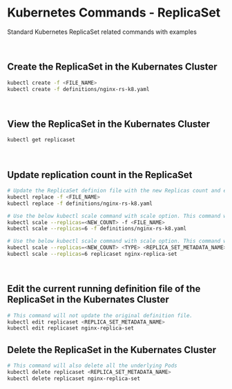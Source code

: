 # Kubernetes Commands - ReplicaSet

Standard Kubernetes ReplicaSet related commands with examples

<br/>

## Create the ReplicaSet in the Kubernates Cluster

```sh
kubectl create -f <FILE_NAME>
kubectl create -f definitions/nginx-rs-k8.yaml
```

<br/>

## View the ReplicaSet in the Kubernates Cluster

```sh
kubectl get replicaset
```

<br/>

## Update replication count in the ReplicaSet

```sh
# Update the ReplicaSet definion file with the new Replicas count and execute the below command.
kubectl replace -f <FILE_NAME>
kubectl replace -f definitions/nginx-rs-k8.yaml

# Use the below kubectl scale command with scale option. This command will not update the definition file.
kubectl scale --replicas=<NEW_COUNT> -f <FILE_NAME>
kubectl scale --replicas=6 -f definitions/nginx-rs-k8.yaml

# Use the below kubectl scale command with scale option. This command will not update the definition file.
kubectl scale --replicas=<NEW_COUNT> <TYPE> <REPLICA_SET_METADATA_NAME>
kubectl scale --replicas=6 replicaset nginx-replica-set
```

<br/>

## Edit the current running definition file of the ReplicaSet in the Kubernates Cluster

```sh
# This command will not update the original definition file.
kubectl edit replicaset <REPLICA_SET_METADATA_NAME>
kubectl edit replicaset nginx-replica-set
```

## Delete the ReplicaSet in the Kubernates Cluster

```sh
# This command will also delete all the underlying Pods
kubectl delete replicaset <REPLICA_SET_METADATA_NAME>
kubectl delete replicaset nginx-replica-set
```

<br/>
<br/>
